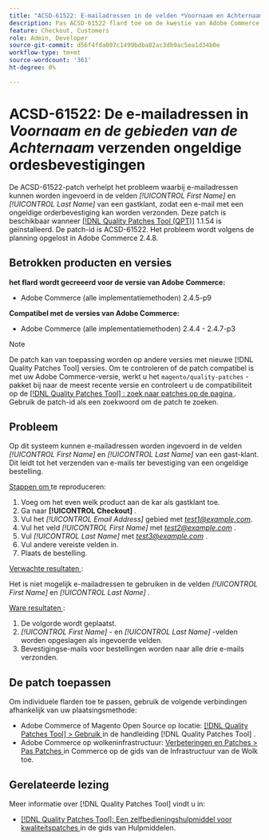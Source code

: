 ```yaml
---
title: "ACSD-61522: E-mailadressen in de velden *Voornaam en Achternaam* verzenden ongeldige bevestigingen voor bestellingen"
description: Pas ACSD-61522 flard toe om de kwestie van Adobe Commerce te bevestigen waar het mogelijk is om e-mailadressen in de gebieden *[!UICONTROL First Name] * en * [!UICONTROL Last Name] * van een gastklant in te gaan, leidend tot ongeldige de bevestigingse-mails die van de ordbevestiging worden verzonden.
feature: Checkout, Customers
role: Admin, Developer
source-git-commit: d56f4fda007c1499bdba82ac3db9ac5ea1d34b0e
workflow-type: tm+mt
source-wordcount: '361'
ht-degree: 0%

---
```



# ACSD-61522: De e-mailadressen in *Voornaam en de gebieden van de Achternaam* verzenden ongeldige ordesbevestigingen

De ACSD-61522-patch verhelpt het probleem waarbij e-mailadressen kunnen worden ingevoerd in de velden *[!UICONTROL First Name]* en *[!UICONTROL Last Name]* van een gastklant, zodat een e-mail met een ongeldige orderbevestiging kan worden verzonden. Deze patch is beschikbaar wanneer [[!DNL Quality Patches Tool (QPT)]](/help/tools/quality-patches-tool/quality-patches-tool-to-self-serve-quality-patches.md) 1.1.54 is geïnstalleerd. De patch-id is ACSD-61522. Het probleem wordt volgens de planning opgelost in Adobe Commerce 2.4.8.

## Betrokken producten en versies

**het flard wordt gecreeerd voor de versie van Adobe Commerce:**

* Adobe Commerce (alle implementatiemethoden) 2.4.5-p9

**Compatibel met de versies van Adobe Commerce:**

* Adobe Commerce (alle implementatiemethoden) 2.4.4 - 2.4.7-p3

>[!NOTE]
>
>De patch kan van toepassing worden op andere versies met nieuwe [!DNL Quality Patches Tool] versies. Om te controleren of de patch compatibel is met uw Adobe Commerce-versie, werkt u het `magento/quality-patches` -pakket bij naar de meest recente versie en controleert u de compatibiliteit op de [[!DNL Quality Patches Tool] : zoek naar patches op de pagina ](https://experienceleague.adobe.com/tools/commerce-quality-patches/index.html) . Gebruik de patch-id als een zoekwoord om de patch te zoeken.

## Probleem

Op dit systeem kunnen e-mailadressen worden ingevoerd in de velden *[!UICONTROL First Name]* en *[!UICONTROL Last Name]* van een gast-klant. Dit leidt tot het verzenden van e-mails ter bevestiging van een ongeldige bestelling.

<u> Stappen om </u> te reproduceren:

1. Voeg om het even welk product aan de kar als gastklant toe.
1. Ga naar **[!UICONTROL Checkout]** .
1. Vul het *[!UICONTROL Email Address]* gebied met *test1@example.com*.
1. Vul het veld *[!UICONTROL First Name]* met *<test2@example.com>* .
1. Vul *[!UICONTROL Last Name]* met *<test3@example.com>* .
1. Vul andere vereiste velden in.
1. Plaats de bestelling.

<u> Verwachte resultaten </u>:

Het is niet mogelijk e-mailadressen te gebruiken in de velden *[!UICONTROL First Name]* en *[!UICONTROL Last Name]* .

<u> Ware resultaten </u>:

1. De volgorde wordt geplaatst.
1. *[!UICONTROL First Name]* - en *[!UICONTROL Last Name]* -velden worden opgeslagen als ingevoerde velden.
1. Bevestigingse-mails voor bestellingen worden naar alle drie e-mails verzonden.

## De patch toepassen

Om individuele flarden toe te passen, gebruik de volgende verbindingen afhankelijk van uw plaatsingsmethode:

* Adobe Commerce of Magento Open Source op locatie: [[!DNL Quality Patches Tool]  > Gebruik ](/help/tools/quality-patches-tool/usage.md) in de handleiding [!DNL Quality Patches Tool] .
* Adobe Commerce op wolkeninfrastructuur: [ Verbeteringen en Patches > Pas Patches ](https://experienceleague.adobe.com/docs/commerce-cloud-service/user-guide/develop/upgrade/apply-patches.html) in Commerce op de gids van de Infrastructuur van de Wolk toe.

## Gerelateerde lezing

Meer informatie over [!DNL Quality Patches Tool] vindt u in:

* [[!DNL Quality Patches Tool]: Een zelfbedieningshulpmiddel voor kwaliteitspatches ](/help/tools/quality-patches-tool/quality-patches-tool-to-self-serve-quality-patches.md) in de gids van Hulpmiddelen.
